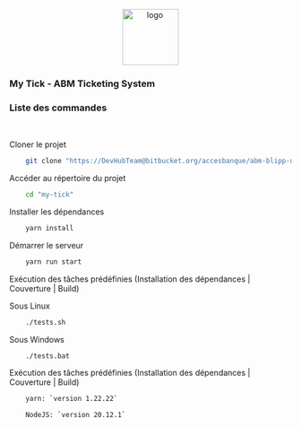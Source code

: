 <p>
	<div align="center">
		<img src="./src/presentation/assets/image/branding/ABM_BLIPP/ABM_BLIPP_LOGO_LIGHT.webp" alt="logo" width="100px" height="auto" />
	</div>
	<div align="left">
		<h3>My Tick - ABM Ticketing System</h3>
	</div>

<div align="left">
    <h3>Liste des commandes</h3>
</div>

</br>
<p>Cloner le projet</p>

```bash
	git clone "https://DevHubTeam@bitbucket.org/accesbanque/abm-blipp-ui.git
```
Accéder au répertoire du projet

```bash
	cd "my-tick"
```

Installer les dépendances

```bash
	yarn install
```

Démarrer le serveur

```bash
	yarn run start
```

Exécution des tâches prédéfinies (Installation des dépendances | Couverture | Build)

Sous Linux
```bash
	./tests.sh
```
Sous Windows
```bash
	./tests.bat
```

<p>Exécution des tâches prédéfinies (Installation des dépendances | Couverture | Build)</p>

```bash
	yarn: `version 1.22.22`
```

```bash
	NodeJS: `version 20.12.1`
```
